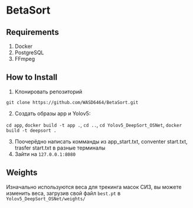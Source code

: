 # BetaSort

## Requirements

1. Docker
2. PostgreSQL
3. FFmpeg

## How to Install

1. Клонировать репозиторий

`git clone https://github.com/WASD6464/BetaSort.git`

2. Создать образы app и Yolov5:

`cd app`, `docker build -t app .`, `cd ..`, `cd Yolov5_DeepSort_OSNet`, `docker build -t deepsort .`

3. Поочерёдно написать комманды из app_start.txt, conventer start.txt, trasfer start.txt в разные терминалы
4. Зайти на `127.0.0.1:8080`

## Weights

Изначально используются веса для трекинга масок СИЗ, вы можете изменить веса, загрузив свой файл `best.pt` в `Yolov5_DeepSort_OSNet/weights/`